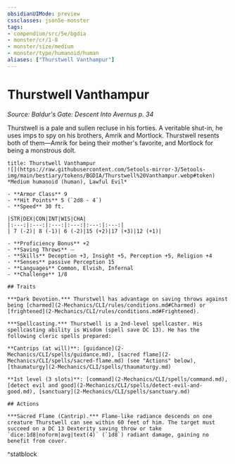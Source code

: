 ```yaml
---
obsidianUIMode: preview
cssclasses: json5e-monster
tags:
- compendium/src/5e/bgdia
- monster/cr/1-8
- monster/size/medium
- monster/type/humanoid/human
aliases: ["Thurstwell Vanthampur"]
---
```

# Thurstwell Vanthampur
*Source: Baldur's Gate: Descent Into Avernus p. 34*  

Thurstwell is a pale and sullen recluse in his forties. A veritable shut-in, he uses imps to spy on his brothers, Amrik and Mortlock. Thurstwell resents both of them—Amrik for being their mother's favorite, and Mortlock for being a monstrous dolt.

```ad-statblock
title: Thurstwell Vanthampur
![](https://raw.githubusercontent.com/5etools-mirror-3/5etools-img/main/bestiary/tokens/BGDIA/Thurstwell%20Vanthampur.webp#token)
*Medium humanoid (human), Lawful Evil*

- **Armor Class** 9
- **Hit Points** 5 (`2d8 - 4`)
- **Speed** 30 ft.

|STR|DEX|CON|INT|WIS|CHA|
|:---:|:---:|:---:|:---:|:---:|:---:|
| 7 (-2)| 8 (-1)| 6 (-2)|15 (+2)|17 (+3)|12 (+1)|

- **Proficiency Bonus** +2
- **Saving Throws** ⏤
- **Skills** Deception +3, Insight +5, Perception +5, Religion +4
- **Senses** passive Perception 15
- **Languages** Common, Elvish, Infernal
- **Challenge** 1/8

## Traits

***Dark Devotion.*** Thurstwell has advantage on saving throws against being [charmed](2-Mechanics/CLI/rules/conditions.md#Charmed) or [frightened](2-Mechanics/CLI/rules/conditions.md#Frightened).

***Spellcasting.*** Thurstwell is a 2nd-level spellcaster. His spellcasting ability is Wisdom (spell save DC 13). He has the following cleric spells prepared:

**Cantrips (at will)**: [guidance](2-Mechanics/CLI/spells/guidance.md), [sacred flame](2-Mechanics/CLI/spells/sacred-flame.md) (see "Actions" below), [thaumaturgy](2-Mechanics/CLI/spells/thaumaturgy.md)

**1st level (3 slots)**: [command](2-Mechanics/CLI/spells/command.md), [detect evil and good](2-Mechanics/CLI/spells/detect-evil-and-good.md), [sanctuary](2-Mechanics/CLI/spells/sanctuary.md)

## Actions

***Sacred Flame (Cantrip).*** Flame-like radiance descends on one creature Thurstwell can see within 60 feet of him. The target must succeed on a DC 13 Dexterity saving throw or take `dice:1d8|noform|avg|text(4)` (`1d8`) radiant damage, gaining no benefit from cover.
```
^statblock